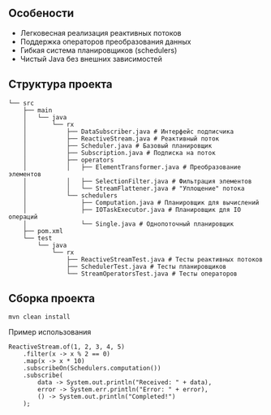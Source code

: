 ## Особености
- Легковесная реализация реактивных потоков
- Поддержка операторов преобразования данных
- Гибкая система планировщиков (schedulers)
- Чистый Java без внешних зависимостей

## Структура проекта

```
└── src
    ├── main
    │   └── java
    │       └── rx
    │           ├── DataSubscriber.java # Интерфейс подписчика
    │           ├── ReactiveStream.java # Реактивный поток
    │           ├── Scheduler.java # Базовый планировщик
    │           ├── Subscription.java # Подписка на поток
    │           ├── operators
    │           │   ├── ElementTransformer.java # Преобразование элементов
    │           │   ├── SelectionFilter.java # Фильтрация элементов
    │           │   └── StreamFlattener.java # "Уплощение" потока
    │           └── schedulers
    │               ├── Computation.java # Планировщик для вычислений
    │               ├── IOTaskExecutor.java # Планировщик для IO операций
    │               └── Single.java # Однопоточный планировщик
    ├── pom.xml
    └── test
        └── java
            └── rx
                ├── ReactiveStreamTest.java # Тесты реактивных потоков
                ├── SchedulerTest.java # Тесты планировщиков
                └── StreamOperatorsTest.java # Тесты операторов

```
## Сборка проекта
``` 
mvn clean install
```
Пример использования
```
ReactiveStream.of(1, 2, 3, 4, 5)
    .filter(x -> x % 2 == 0)
    .map(x -> x * 10)
    .subscribeOn(Schedulers.computation())
    .subscribe(
        data -> System.out.println("Received: " + data),
        error -> System.err.println("Error: " + error),
        () -> System.out.println("Completed!")
    );
```






